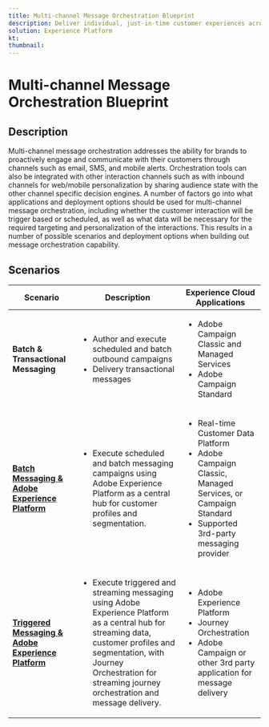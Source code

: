 ```yaml
---
title: Multi-channel Message Orchestration Blueprint
description: Deliver individual, just-in-time customer experiences across screens.
solution: Experience Platform
kt: 
thumbnail: 
---
```


# Multi-channel Message Orchestration Blueprint

## Description

Multi-channel message orchestration addresses the ability for brands to proactively engage and communicate with their customers through channels such as email, SMS, and mobile alerts. Orchestration tools can also be integrated with other interaction channels such as with inbound channels for web/mobile personalization by sharing audience state with the other channel specific decision engines. A number of factors go into what applications and deployment options should be used for multi-channel message orchestration, including whether the customer interaction will be trigger based or scheduled, as well as what data will be necessary for the required targeting and personalization of the interactions. This results in a number of possible scenarios and deployment options when building out message orchestration capability.

## Scenarios


| Scenario | Description |  Experience Cloud Applications | 
|---|---|---|
| **Batch & Transactional Messaging**  | <ul><li>Author and execute scheduled and batch outbound campaigns</li><li>Delivery transactional messages</li></ul> | <ul><li>Adobe Campaign Classic and Managed Services</li><li>Adobe Campaign Standard</li></ul>| 
| **[Batch Messaging & Adobe Experience Platform](aepmessaging.md)** | <ul><li>Execute scheduled and batch messaging campaigns using Adobe Experience Platform as a central hub for customer profiles and segmentation.</li></ul> | <ul><li>Real-time Customer Data Platform</li><li>Adobe Campaign Classic, Managed Services, or Campaign Standard</li><li>Supported 3rd-party messaging provider</li></ul> |
| **[Triggered Messaging & Adobe Experience Platform](triggered.md)** | <ul><li>Execute triggered and streaming messaging using Adobe Experience Platform as a central hub for streaming data, customer profiles and segmentation, with Journey Orchestration for streaming journey orchestration and message delivery.</li></ul> | <ul><li>Adobe Experience Platform</li><li>Journey Orchestration</li><li>Adobe Campaign or other 3rd party application for message delivery</li></ul> |
